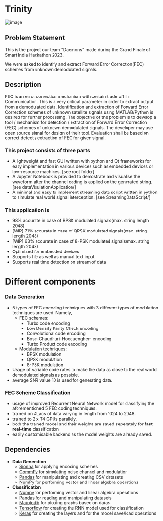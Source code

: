 
# Trinity

![image](demostration.png)

## Problem Statement

This is the project our team "Daemons" made during the Grand Finale of Smart India Hackathon 2023. 

We were asked to identify and extract Forward Error Correction(FEC) schemes from unknown demodulated signals. 

## Description

FEC is an error correction mechanism with certain trade off in Communication. This is a very critical parameter in order to extract output from a demodulated data. Identification and extraction of Forward Error Correction schemes of unknown satellite signals using MATLAB/Python is desired for further processing. The objective of the problem is to develop a tool / mechanism for detection / extraction of Forward Error Correction (FEC) schemes of unknown demodulated signals. The developer may use open source signal for design of their tool. Evaluation shall be based on correct detect / extraction of FEC for given signal.

### This project consists of three parts
- A lightweight and fast GUI written with python and Qt frameworks for easy implementation in various devices such as embedded devices or low-resource machines. [see root folder]
- A Jupyter Notebook is provided to demostrate and visualise the waveform after the channel coding is applied on the generated string. [see dataVisulationApplication/]
- A minimal and easy to implement streaming data script written in python to simulate real world signal interception. [see StreamingDataScript/]

### This application is

- 98% accurate in case of BPSK modulated signals(max. string length 2048)
- [WIP] 71% accurate in case of QPSK modulated signals(max. string length 2048)
- [WIP] 63% accurate in case of 8-PSK modulated signals(max. string length 2048)
- Optimized for embedded devices
- Supports file as well as manual text input
- Supports real time detection on stream of data

# Different components

### Data Generation

- 5 types of FEC encoding techniques with 3 different types of modulation techniques are used. Namely,
    - FEC schemes:
        - Turbo code encoding
        - Low Density Parity Check encoding
        - Convolutional code encoding
        - Bose–Chaudhuri–Hocquenghem encoding
        - Turbo Product code encoding
    - Modulation techniques:
        - BPSK modulation
        - QPSK modulation
        - 8-PSK modulation
- Usage of variable code rates to make the data as close to the real world demodulated signals as possible.
- average SNR value 10 is used for generating data.

### FEC Scheme Classification

- usage of improved Recurrent Neural Network model for classifying the aforementioned 5 FEC coding techniques.
- trained on 4Lacs of data varying in length from 1024 to 2048.
- trained to 2 x T4 GPUs parallely.
- both the trained model and their weights are saved seperately for **fast real-time** classification
- easily customisable backend as the model weights are already saved.

## Dependencies

- **Data Generation**
    - [Sionna](https://github.com/NVlabs/sionna) for applying encoding schemes
    - [CommPy](https://github.com/veeresht/CommPy) for simulating noise channel and modulation
    - [Pandas](https://github.com/pandas-dev/pandas) for manipulating and creating CSV datasets
    - [NumPy](https://github.com/numpy/numpy) for performing vector and linear algebra operations
- **Classification**
    - [Numpy](https://github.com/numpy/numpy) for performing vector and linear algebra operations
    - [Pandas](https://github.com/pandas-dev/pandas) for reading and manipulating datasets
    - [Matplotlib](https://github.com/matplotlib/matplotlib) for plotting graphs based on datas
    - [Tensorflow](https://github.com/tensorflow/tensorflow) for creating the RNN model used for classification
    - [Keras](https://github.com/keras-team/keras) for creating the layers and for the model save/load operations
